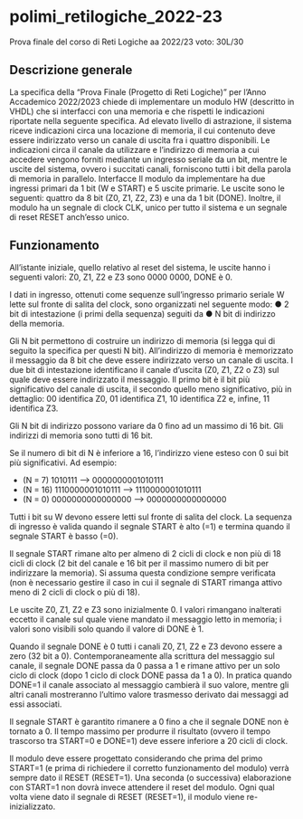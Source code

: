 # polimi_retilogiche_2022-23
Prova finale del corso di Reti Logiche aa 2022/23 voto: 30L/30

## Descrizione generale
La specifica della “Prova Finale (Progetto di Reti Logiche)” per l’Anno Accademico
2022/2023 chiede di implementare un modulo HW (descritto in VHDL) che si interfacci con
una memoria e che rispetti le indicazioni riportate nella seguente specifica.
Ad elevato livello di astrazione, il sistema riceve indicazioni circa una locazione di memoria,
il cui contenuto deve essere indirizzato verso un canale di uscita fra i quattro disponibili.
Le indicazioni circa il canale da utilizzare e l’indirizzo di memoria a cui accedere vengono
forniti mediante un ingresso seriale da un bit, mentre le uscite del sistema, ovvero i succitati
canali, forniscono tutti i bit della parola di memoria in parallelo.
Interfacce
Il modulo da implementare ha due ingressi primari da 1 bit (W e START) e 5 uscite
primarie. Le uscite sono le seguenti: quattro da 8 bit (Z0, Z1, Z2, Z3) e una da 1 bit (DONE).
Inoltre, il modulo ha un segnale di clock CLK, unico per tutto il sistema e un segnale di reset
RESET anch’esso unico.

## Funzionamento
All’istante iniziale, quello relativo al reset del sistema, le uscite hanno i seguenti valori:
Z0, Z1, Z2 e Z3 sono 0000 0000, DONE è 0.

I dati in ingresso, ottenuti come sequenze sull’ingresso primario seriale W lette sul fronte
di salita del clock, sono organizzati nel seguente modo:
● 2 bit di intestazione (i primi della sequenza) seguiti da
● N bit di indirizzo della memoria.

Gli N bit permettono di costruire un indirizzo di memoria (si legga qui di seguito la specifica
per questi N bit). All’indirizzo di memoria è memorizzato il messaggio da 8 bit che deve
essere indirizzato verso un canale di uscita.
I due bit di intestazione identificano il canale d’uscita (Z0, Z1, Z2 o Z3) sul quale deve
essere indirizzato il messaggio. Il primo bit è il bit più significativo del canale di uscita, il
secondo quello meno significativo, più in dettaglio:
00 identifica Z0, 01 identifica Z1, 10 identifica Z2 e, infine, 11 identifica Z3.

Gli N bit di indirizzo possono variare da 0 fino ad un massimo di 16 bit. Gli indirizzi di
memoria sono tutti di 16 bit.

Se il numero di bit di N è inferiore a 16, l’indirizzo viene esteso con 0 sui bit più
significativi. Ad esempio:
- (N = 7) 1010111 –> 0000000001010111
- (N = 16) 1110000001010111 –> 1110000001010111
- (N = 0) 0000000000000000 –> 0000000000000000

Tutti i bit su W devono essere letti sul fronte di salita del clock.
La sequenza di ingresso è valida quando il segnale START è alto (=1) e termina quando il
segnale START è basso (=0).

Il segnale START rimane alto per almeno di 2 cicli di clock e non più di 18 cicli di clock (2 bit
del canale e 16 bit per il massimo numero di bit per indirizzare la memoria). Si assuma
questa condizione sempre verificata (non è necessario gestire il caso in cui il segnale di
START rimanga attivo meno di 2 cicli di clock o più di 18).

Le uscite Z0, Z1, Z2 e Z3 sono inizialmente 0. I valori rimangano inalterati eccetto il canale
sul quale viene mandato il messaggio letto in memoria; i valori sono visibili solo quando il
valore di DONE è 1.

Quando il segnale DONE è 0 tutti i canali Z0, Z1, Z2 e Z3 devono essere a zero (32 bit a 0).
Contemporaneamente alla scrittura del messaggio sul canale, il segnale DONE passa da 0
passa a 1 e rimane attivo per un solo ciclo di clock (dopo 1 ciclo di clock DONE passa da 1 a
0). In pratica quando DONE=1 il canale associato al messaggio cambierà il suo valore,
mentre gli altri canali mostreranno l’ultimo valore trasmesso derivato dai messaggi ad essi
associati.

Il segnale START è garantito rimanere a 0 fino a che il segnale DONE non è tornato a 0.
Il tempo massimo per produrre il risultato (ovvero il tempo trascorso tra START=0 e
DONE=1) deve essere inferiore a 20 cicli di clock.

Il modulo deve essere progettato considerando che prima del primo START=1 (e prima di
richiedere il corretto funzionamento del modulo) verrà sempre dato il RESET (RESET=1).
Una seconda (o successiva) elaborazione con START=1 non dovrà invece attendere il reset
del modulo. Ogni qual volta viene dato il segnale di RESET (RESET=1), il modulo viene
re-inizializzato.
